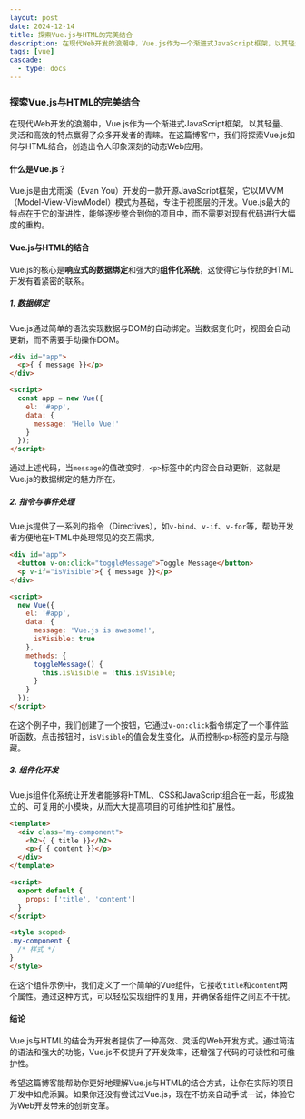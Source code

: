 ```yaml
---
layout: post
date: 2024-12-14
title: 探索Vue.js与HTML的完美结合
description: 在现代Web开发的浪潮中，Vue.js作为一个渐进式JavaScript框架，以其轻量、灵活和高效的特点赢得了众多开发者的青睐。在这篇博客中，我们将探索Vue.js如何与HTML结合，创造出令人印象深刻的动态Web应用。
tags: [vue]
cascade:
  - type: docs
---
```


### 探索Vue.js与HTML的完美结合

在现代Web开发的浪潮中，Vue.js作为一个渐进式JavaScript框架，以其轻量、灵活和高效的特点赢得了众多开发者的青睐。在这篇博客中，我们将探索Vue.js如何与HTML结合，创造出令人印象深刻的动态Web应用。

#### 什么是Vue.js？

Vue.js是由尤雨溪（Evan You）开发的一款开源JavaScript框架，它以MVVM（Model-View-ViewModel）模式为基础，专注于视图层的开发。Vue.js最大的特点在于它的渐进性，能够逐步整合到你的项目中，而不需要对现有代码进行大幅度的重构。

#### Vue.js与HTML的结合

Vue.js的核心是**响应式的数据绑定**和强大的**组件化系统**，这使得它与传统的HTML开发有着紧密的联系。

##### 1. 数据绑定

Vue.js通过简单的语法实现数据与DOM的自动绑定。当数据变化时，视图会自动更新，而不需要手动操作DOM。

```html
<div id="app">
  <p>{ { message }}</p>
</div>

<script>
  const app = new Vue({
    el: '#app',
    data: {
      message: 'Hello Vue!'
    }
  });
</script>
```

通过上述代码，当`message`的值改变时，`<p>`标签中的内容会自动更新，这就是Vue.js的数据绑定的魅力所在。

##### 2. 指令与事件处理

Vue.js提供了一系列的指令（Directives），如`v-bind`、`v-if`、`v-for`等，帮助开发者方便地在HTML中处理常见的交互需求。

```html
<div id="app">
  <button v-on:click="toggleMessage">Toggle Message</button>
  <p v-if="isVisible">{ { message }}</p>
</div>

<script>
  new Vue({
    el: '#app',
    data: {
      message: 'Vue.js is awesome!',
      isVisible: true
    },
    methods: {
      toggleMessage() {
        this.isVisible = !this.isVisible;
      }
    }
  });
</script>
```

在这个例子中，我们创建了一个按钮，它通过`v-on:click`指令绑定了一个事件监听函数。点击按钮时，`isVisible`的值会发生变化，从而控制`<p>`标签的显示与隐藏。

##### 3. 组件化开发

Vue.js组件化系统让开发者能够将HTML、CSS和JavaScript组合在一起，形成独立的、可复用的小模块，从而大大提高项目的可维护性和扩展性。

```html
<template>
  <div class="my-component">
    <h2>{ { title }}</h2>
    <p>{ { content }}</p>
  </div>
</template>

<script>
  export default {
    props: ['title', 'content']
  }
</script>

<style scoped>
.my-component {
  /* 样式 */
}
</style>
```

在这个组件示例中，我们定义了一个简单的Vue组件，它接收`title`和`content`两个属性。通过这种方式，可以轻松实现组件的复用，并确保各组件之间互不干扰。

#### 结论

Vue.js与HTML的结合为开发者提供了一种高效、灵活的Web开发方式。通过简洁的语法和强大的功能，Vue.js不仅提升了开发效率，还增强了代码的可读性和可维护性。

希望这篇博客能帮助你更好地理解Vue.js与HTML的结合方式，让你在实际的项目开发中如虎添翼。如果你还没有尝试过Vue.js，现在不妨亲自动手试一试，体验它为Web开发带来的创新变革。